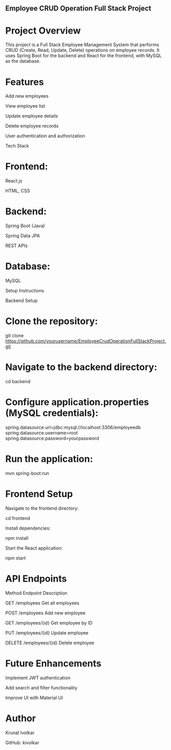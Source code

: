 
## Employee CRUD Operation Full Stack Project

# Project Overview

This project is a Full Stack Employee Management System that performs CRUD (Create, Read, Update, Delete) operations on employee records. It uses Spring Boot for the backend and React for the frontend, with MySQL as the database.

# Features

Add new employees

View employee list

Update employee details

Delete employee records

User authentication and authorization

Tech Stack

# Frontend:

React.js

HTML, CSS


# Backend:

Spring Boot (Java)

Spring Data JPA

REST APIs

# Database:

MySQL

Setup Instructions

Backend Setup

# Clone the repository:

git clone https://github.com/yourusername/EmployeeCrudOperationFullStackProject.git

# Navigate to the backend directory:

cd backend

# Configure application.properties (MySQL credentials):

spring.datasource.url=jdbc:mysql://localhost:3306/employeedb
spring.datasource.username=root
spring.datasource.password=yourpassword

# Run the application:

mvn spring-boot:run

# Frontend Setup

Navigate to the frontend directory:

cd frontend

Install dependencies:

npm install

Start the React application:

npm start

# API Endpoints

Method              Endpoint                Description

GET                 /employees              Get all employees

POST                /employees              Add new employee

GET                 /employees/{id}         Get employee by ID

PUT                 /employees/{id}         Update employee

DELETE              /employees/{id}         Delete employee

# Future Enhancements

Implement JWT authentication

Add search and filter functionality

Improve UI with Material UI

# Author

Krunal Ivolkar

GitHub: kivolkar